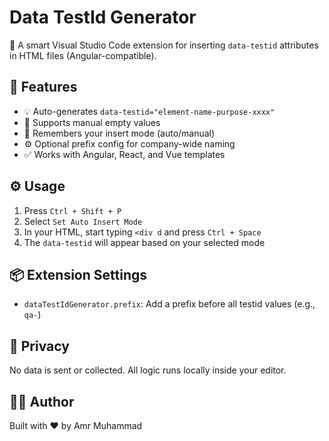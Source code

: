 # Data TestId Generator

🧪 A smart Visual Studio Code extension for inserting `data-testid` attributes in HTML files (Angular-compatible).

## 🔧 Features

- 💡 Auto-generates `data-testid="element-name-purpose-xxxx"`
- 🎯 Supports manual empty values
- 🧠 Remembers your insert mode (auto/manual)
- ⚙️ Optional prefix config for company-wide naming
- ✅ Works with Angular, React, and Vue templates

## ⚙️ Usage

1. Press `Ctrl + Shift + P`
2. Select `Set Auto Insert Mode`
3. In your HTML, start typing `<div d` and press `Ctrl + Space`
4. The `data-testid` will appear based on your selected mode

## 📦 Extension Settings

- `dataTestIdGenerator.prefix`: Add a prefix before all testid values (e.g., `qa-`)

## 🔐 Privacy

No data is sent or collected. All logic runs locally inside your editor.

## 👨‍💻 Author

Built with ❤️ by Amr Muhammad
